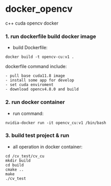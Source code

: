 # docker_opencv
c++ cuda opencv docker

### 1. run dockerfile build docker image
- build Dockerfile: 
```
docker build -t opencv-cu:v1 .
```
dockerfile command include:
```
- pull base cuda11.8 image
- install some app for develop
- set cuda enviroment
- download opencv4.8.0 and build
```
### 2. run docker container
- run command:
```
nvidia-docker run -it opencv_cu:v1 /bin/bash
```
### 3. build test project & run
- all operation in docker container:
```
cd /cv_test/cv_cu
mkdir build
cd build
cmake ..
make
./cv_test
```